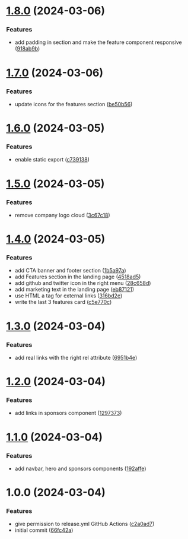 # [1.8.0](https://github.com/ixartz/nextjs-starter/compare/v1.7.0...v1.8.0) (2024-03-06)


### Features

* add padding in section and make the feature component responsive ([918ab9b](https://github.com/ixartz/nextjs-starter/commit/918ab9b87183759ee74f02ba573a3817de89f8d0))

# [1.7.0](https://github.com/ixartz/nextjs-starter/compare/v1.6.0...v1.7.0) (2024-03-06)


### Features

* update icons for the features section ([be50b56](https://github.com/ixartz/nextjs-starter/commit/be50b562ff859dd44a8a26f06f756d6ec42f4ed8))

# [1.6.0](https://github.com/ixartz/nextjs-starter/compare/v1.5.0...v1.6.0) (2024-03-05)


### Features

* enable static export ([c739138](https://github.com/ixartz/nextjs-starter/commit/c7391387054ef3e912544a5351c928ac73eaafeb))

# [1.5.0](https://github.com/ixartz/nextjs-starter/compare/v1.4.0...v1.5.0) (2024-03-05)


### Features

* remove company logo cloud ([3c67c18](https://github.com/ixartz/nextjs-starter/commit/3c67c18e4ce35bd384e50e6f6da0d208f857388d))

# [1.4.0](https://github.com/ixartz/nextjs-starter/compare/v1.3.0...v1.4.0) (2024-03-05)


### Features

* add CTA banner and footer section ([1b5a97a](https://github.com/ixartz/nextjs-starter/commit/1b5a97a86f30babc49eb653b92f5bb2c26a4652a))
* add Features section in the landing page ([4518ad5](https://github.com/ixartz/nextjs-starter/commit/4518ad584e9acb672d37b59f6f1be28f5b717b79))
* add github and twitter icon in the right menu ([28c658d](https://github.com/ixartz/nextjs-starter/commit/28c658d5088bf11666c98e826cb4fb855c32faad))
* add marketing text in the landing page ([eb87121](https://github.com/ixartz/nextjs-starter/commit/eb87121a0f6c6cc9877248e8777c7bf8441f402c))
* use HTML a tag for external links ([316bd2e](https://github.com/ixartz/nextjs-starter/commit/316bd2ec5b3989e058160623fea2389a770426ff))
* write the last 3 features card ([c5e770c](https://github.com/ixartz/nextjs-starter/commit/c5e770c77a334c1008dbbeb1c2f23e0d01c3f55d))

# [1.3.0](https://github.com/ixartz/nextjs-starter/compare/v1.2.0...v1.3.0) (2024-03-04)


### Features

* add real links with the right rel attribute ([6951b4e](https://github.com/ixartz/nextjs-starter/commit/6951b4eb621267672da8450bac161e636be35325))

# [1.2.0](https://github.com/ixartz/nextjs-starter/compare/v1.1.0...v1.2.0) (2024-03-04)


### Features

* add links in sponsors component ([1297373](https://github.com/ixartz/nextjs-starter/commit/1297373c308d9b71d607ec970d63a45a58b9edd9))

# [1.1.0](https://github.com/ixartz/nextjs-starter/compare/v1.0.0...v1.1.0) (2024-03-04)


### Features

* add navbar, hero and sponsors components ([192affe](https://github.com/ixartz/nextjs-starter/commit/192affec7d88daa60eb9d9757d5a63b8d3689cec))

# 1.0.0 (2024-03-04)


### Features

* give permission to release.yml GitHub Actions ([c2a0ad7](https://github.com/ixartz/nextjs-starter/commit/c2a0ad782254e3d9287ddf66dc9c22f760784e60))
* initial commit ([66fc42a](https://github.com/ixartz/nextjs-starter/commit/66fc42ae338a68d9a3f8483a5b430bc0d876c44b))
